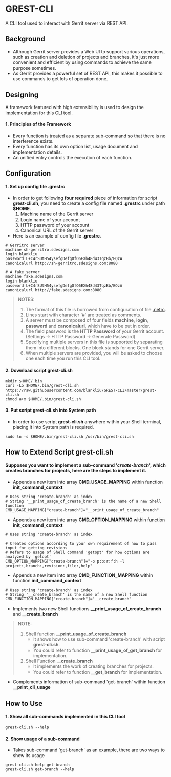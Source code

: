# GREST-CLI
A CLI tool used to interact with Gerrit server via REST API.

## Background
- Although Gerrit server provides a Web UI to support various operations, such as creation and deletion of projects and branches, it's just more convenient and efficient by using commands to achieve the same purpose sometimes.
- As Gerrit provides a powerful set of REST API, this makes it possible to use commands to get lots of operation done.

## Designing
A framework featured with high extensibility is used to design the implementation for this CLI tool.

#### 1. Principles of the Framework

- Every function is treated as a separate sub-command so that there is no interference exists.
- Every function has its own option list, usage document and implementation details.
- An unified entry controls the execution of each function.

## Configuration

#### 1. Set up config file .grestrc

- In order to get following **four required** piece of information for script **grest-cli.sh**, you need to create a config file named **.grestrc** under path **$HOME**.
  1) Machine name of the Gerrit server
  2) Login name of your account
  3) HTTP password of your account
  4) Canonical URL of the Gerrit server
- Here is an example of config file **.grestrc**.
```
# Gerritro server
machine sh-gerritro.sdesigns.com
login blankliu
password L+C4rSUtH54ysefgDefgOfO6EXh48d43TqzBb/EQzA
canonicalurl http://sh-gerritro.sdesigns.com:8080

# A fake server
machine fake.sdesigns.com
login blankliu
password L+C4rSUtH54ysefgDefgOfO6EXh48d43TqzBb/EQzA
canonicalurl http://fake.sdesigns.com:8080
```

> NOTES:
> 1. The format of this file is borrowed from configuration of file [.netrc](https://www.gnu.org/software/inetutils/manual/html_node/The-_002enetrc-file.html).
> 2. Lines start with character '#' are treated as comments.
> 3. A server must be composed of four fields **machine**, **login**, **password** and **canonicalurl**, which have to be put in order.
> 4. The field password is the **HTTP Password** of your Gerrit account. (Settings -> HTTP Password -> Generate Password)
> 5. Specifying multiple servers in this file is supported by separating them into different blocks. One block stands for one Gerrit server.
> 6. When multiple servers are provided, you will be asked to choose one each time you run this CLI tool.

#### 2. Download script grest-cli.sh

```shell
mkdir $HOME/.bin
curl -Lo $HOME/.bin/grest-cli.sh https://raw.githubusercontent.com/blankliu/GREST-CLI/master/grest-cli.sh
chmod a+x $HOME/.bin/grest-cli.sh
```

#### 3. Put script grest-cli.sh into System path

- In order to use script **grest-cli.sh** anywhere within your Shell terminal, placing it into System path is required.

```shell
sudo ln -s $HOME/.bin/grest-cli.sh /usr/bin/grest-cli.sh
```

## How to Extend Script grest-cli.sh

#### Supposes you want to implement a sub-command '*create-branch*', which creates branches for projects, here are the steps to implement it.

- Appends a new item into array **CMD_USAGE_MAPPING** within function **init_command_context**

```shell
# Uses string 'create-branch' as index
# String '__print_usage_of_create_branch' is the name of a new Shell function
CMD_USAGE_MAPPING["create-branch"]="__print_usage_of_create_branch"
```

- Appends a new item into array **CMD_OPTION_MAPPING** within function **init_command_context**

```shell
# Uses string 'create-branch' as index

# Creates options according to your own requirement of how to pass input for getting revisions
# Refers to usage of Shell command 'getopt' for how options are analyzed by 'getopt'
CMD_OPTION_MAPPING["create-branch"]="-o p:b:r:f:h -l project:,branch:,revision:,file:,help"
```

- Appends a new item into array **CMD_FUNCTION_MAPPING** within function **init_command_context**

```shell
# Uses string 'create-branch' as index
# String '__create_branch' is the name of a new Shell function
CMD_FUNCTION_MAPPING["create-branch"]="__create_branch"
```

- Implements two new Shell functions **__print_usage_of_create_branch** and **__create_branch**
> NOTE:
> 1. Shell function **__print_usage_of_create_branch**
>    * It shows how to use sub-command 'create-branch' with script **grest-cli.sh**.
>    * You could refer to function **__print_usage_of_get_branch** for implementation.
> 2. Shell Function **__create_branch**
>    * It implements the work of creating branches for projects.
>    * You could refer to function **__get_branch** for implementation.

- Complements information of sub-command 'get-branch' within function **__print_cli_usage**

## How to Use

#### 1. Show all sub-commands implemented in this CLI tool

```shell
grest-cli.sh --help
```

#### 2. Show usage of a sub-command

- Takes sub-command 'get-branch' as an example, there are two ways to show its usage

```shell
grest-cli.sh help get-branch
grest-cli.sh get-branch --help
```
